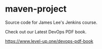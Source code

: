 # maven-project
Source code for James Lee's Jenkins course.

Check out our Latest DevOps         PDF book.

https://www.level-up.one/devops-pdf-book
